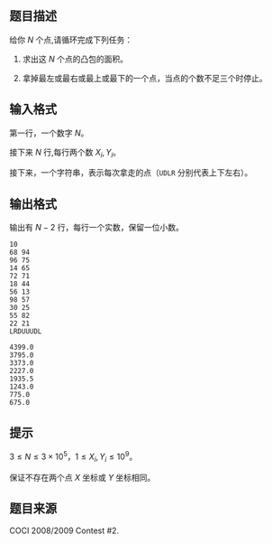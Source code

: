 ## 题目描述

给你 $N$ 个点,请循环完成下列任务：

1. 求出这 $N$ 个点的凸包的面积。

2. 拿掉最左或最右或最上或最下的一个点，当点的个数不足三个时停止。

## 输入格式

第一行，一个数字 $N$。

接下来 $N$ 行,每行两个数 $X_i,Y_i$。

接下来，一个字符串，表示每次拿走的点（`UDLR` 分别代表上下左右）。

## 输出格式

输出有 $N-2$ 行，每行一个实数，保留一位小数。

```input1
10
68 94
96 75
14 65
72 71
18 44
56 13
98 57
30 25
55 82
22 21
LRDUUUDL
```

```output1
4399.0
3795.0
3373.0
2227.0
1935.5
1243.0
775.0
675.0
```

## 提示

$3\le N\le 3\times 10^5$，$1\le X_i,Y_i\le 10^9$。

保证不存在两个点 $X$ 坐标或 $Y$ 坐标相同。

## 题目来源

COCI 2008/2009 Contest #2.